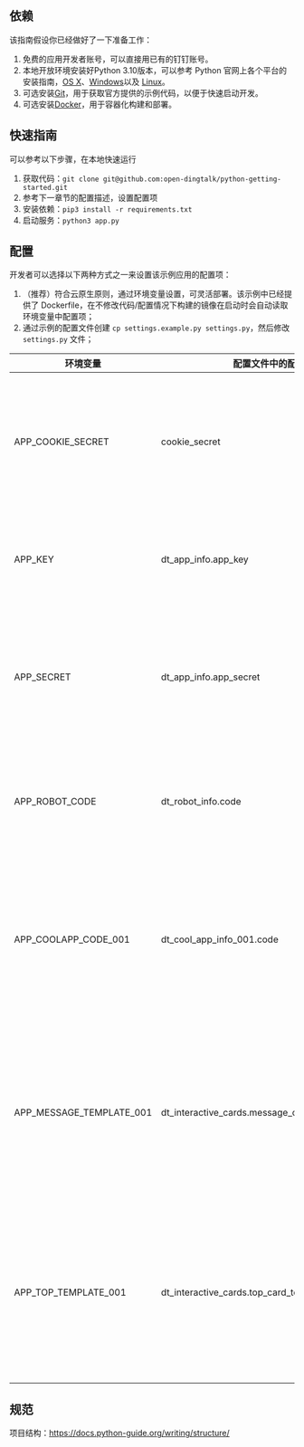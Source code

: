 ## 依赖

该指南假设你已经做好了一下准备工作：
1. 免费的应用开发者账号，可以直接用已有的钉钉账号。
2. 本地开放环境安装好Python 3.10版本，可以参考 Python 官网上各个平台的安装指南，[OS X](http://docs.python-guide.org/en/latest/starting/install3/osx/)、[Windows](http://docs.python-guide.org/en/latest/starting/install3/win/)以及 [Linux](http://docs.python-guide.org/en/latest/starting/install3/linux/)。
3. 可选安装[Git](https://git-scm.com/)，用于获取官方提供的示例代码，以便于快速启动开发。
4. 可选安装[Docker](https://www.docker.com/)，用于容器化构建和部署。

## 快速指南

可以参考以下步骤，在本地快速运行

1. 获取代码：`git clone git@github.com:open-dingtalk/python-getting-started.git`
2. 参考下一章节的配置描述，设置配置项
3. 安装依赖：`pip3 install -r requirements.txt`
4. 启动服务：`python3 app.py`

## 配置

开发者可以选择以下两种方式之一来设置该示例应用的配置项：

1. （推荐）符合云原生原则，通过环境变量设置，可灵活部署。该示例中已经提供了 Dockerfile，在不修改代码/配置情况下构建的镜像在启动时会自动读取环境变量中配置项；
2. 通过示例的配置文件创建 `cp settings.example.py settings.py`，然后修改 `settings.py` 文件；

| 环境变量 | 配置文件中的配置项 | 解释说明 |
|-----------|-------------------|----------|
| APP_COOKIE_SECRET | cookie_secret | 字符串，必填，非空值，建议填入长度16字节以上的任意随机字符串，用于生成加密的前端用户登录态 Cookie |
| APP_KEY | dt_app_info.app_key | 字符串，必填，钉钉开发者后台中创建企业内部应用后平台生成的AppKey |
| APP_SECRET | dt_app_info.app_secret | 字符串，必填，钉钉开发者后台中创建企业内部应用后平台生成的AppSecret，与上面的AppKey成对出现 |
| APP_ROBOT_CODE | dt_robot_info.code | 字符串，选填（在发消息流程中必填），钉钉开发者后台中创建机器人生成的RobotCode |
| APP_COOLAPP_CODE_001 | dt_cool_app_info_001.code | 字符串，选填（开发酷应用场景必填），在钉钉开发者后台创建酷应用后由平台生成。钉钉同一个应用下可以创建多个酷应用扩展 |
| APP_MESSAGE_TEMPLATE_001 | dt_interactive_cards.message_card_template_id_001 | 字符串，选填（发送酷应用聊天消息卡片场景中必填），在钉钉开发者后台的卡片搭建中生成**消息卡片**。钉钉同一个应用下可以创建多个消息卡片 |
| APP_TOP_TEMPLATE_001 | dt_interactive_cards.top_card_template_id_001 |  字符串，选填（发送酷应用聊天消息卡片场景中必填），在钉钉开发者后台的卡片搭建中生成**吊顶卡片**。钉钉同一个应用下可以创建多个吊顶卡片 |

## 规范

项目结构：https://docs.python-guide.org/writing/structure/
